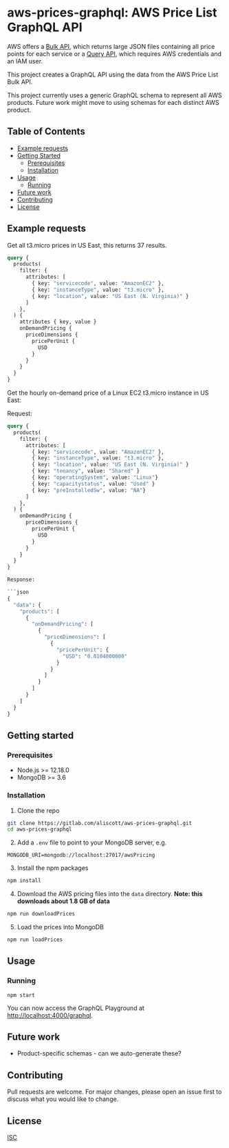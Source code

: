 # aws-prices-graphql: AWS Price List GraphQL API

AWS offers a [Bulk API](https://docs.aws.amazon.com/awsaccountbilling/latest/aboutv2/using-ppslong.html), which returns large JSON files containing all price points for each service or a [Query API](https://docs.aws.amazon.com/awsaccountbilling/latest/aboutv2/using-pelong.html), which requires AWS credentials and an IAM user.

This project creates a GraphQL API using the data from the AWS Price List Bulk API.

This project currently uses a generic GraphQL schema to represent all AWS products. Future work might move to using schemas for each distinct AWS product.

## Table of Contents

* [Example requests](#example-requests)
* [Getting Started](#getting-started)
  * [Prerequisites](#prerequisites)
  * [Installation](#installation)
* [Usage](#usage)
  * [Running](#running)
* [Future work](#future-work)
* [Contributing](#contributing)
* [License](#license)

## Example requests

Get all t3.micro prices in US East, this returns 37 results.

```graphql
query {
  products(
    filter: {
      attributes: [
        { key: "servicecode", value: "AmazonEC2" },
        { key: "instanceType", value: "t3.micro" },
        { key: "location", value: "US East (N. Virginia)" }
      ]
    },
  ) {
    attributes { key, value }
    onDemandPricing {
      priceDimensions {
        pricePerUnit {
          USD
        }
      }
    }
  }
}
```

Get the hourly on-demand price of a Linux EC2 t3.micro instance in US East:

Request:

```graphql
query {
  products(
    filter: {
      attributes: [
        { key: "servicecode", value: "AmazonEC2" },
        { key: "instanceType", value: "t3.micro" },
        { key: "location", value: "US East (N. Virginia)" }
        { key: "tenancy", value: "Shared" }
        { key: "operatingSystem", value: "Linux"}
        { key: "capacitystatus", value: "Used" }
        { key: "preInstalledSw", value: "NA"}
      ]
    },
  ) {
    onDemandPricing {
      priceDimensions {
        pricePerUnit {
          USD
        }
      }
    }
  }
}

Response:

```json
{
  "data": {
    "products": [
      {
        "onDemandPricing": [
          {
            "priceDimensions": [
              {
                "pricePerUnit": {
                  "USD": "0.0104000000"
                }
              }
            ]
          }
        ]
      }
    ]
  }
}
```

## Getting started

### Prerequisites

 * Node.js >= 12.18.0
 * MongoDB >= 3.6

### Installation

1. Clone the repo

  ```sh
  git clone https://gitlab.com/aliscott/aws-prices-graphql.git
  cd aws-prices-graphql
  ```

2. Add a `.env` file to point to your MongoDB server, e.g.

  ```
  MONGODB_URI=mongodb://localhost:27017/awsPricing
  ```

3. Install the npm packages

  ```sh
  npm install
  ```

4. Download the AWS pricing files into the `data` directory.
   **Note: this downloads about 1.8 GB of data**

  ```sh
  npm run downloadPrices
  ```

5. Load the prices into MongoDB

  ```sh
  npm run loadPrices
  ```

## Usage

### Running

```
npm start
```

You can now access the GraphQL Playground at [http://localhost:4000/graphql](http://localhost:4000/graphql).

## Future work

 * Product-specific schemas - can we auto-generate these?

## Contributing

Pull requests are welcome. For major changes, please open an issue first to discuss what you would like to change.

## License

[ISC](https://choosealicense.com/licenses/isc/)
